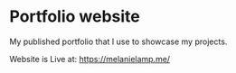# Portfolio website
 My published portfolio that I use to showcase my projects.
 
 Website is Live at: https://melanielamp.me/
